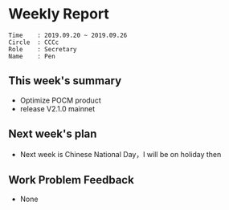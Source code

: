 # Weekly Report 
```
Time    : 2019.09.20 ~ 2019.09.26
Circle	: CCCc
Role    : Secretary
Name    : Pen
```
## This week's summary

- Optimize POCM product
- release V2.1.0 mainnet

## Next week's plan
- Next week is Chinese National Day，I will be on holiday then


## Work Problem Feedback

- None

